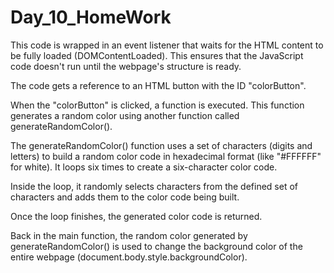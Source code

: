 # Day_10_HomeWork

This code is wrapped in an event listener that waits for the HTML content to be fully loaded (DOMContentLoaded). This ensures that the JavaScript code doesn't run until the webpage's structure is ready.

The code gets a reference to an HTML button with the ID "colorButton".

When the "colorButton" is clicked, a function is executed. This function generates a random color using another function called generateRandomColor().

The generateRandomColor() function uses a set of characters (digits and letters) to build a random color code in hexadecimal format (like "#FFFFFF" for white). It loops six times to create a six-character color code.

Inside the loop, it randomly selects characters from the defined set of characters and adds them to the color code being built.

Once the loop finishes, the generated color code is returned.

Back in the main function, the random color generated by generateRandomColor() is used to change the background color of the entire webpage (document.body.style.backgroundColor).
